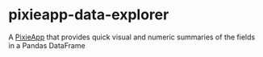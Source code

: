 # pixieapp-data-explorer
A [PixieApp](https://ibm-watson-data-lab.github.io/pixiedust/pixieapps.html) that provides quick visual and numeric summaries of the fields in a Pandas DataFrame
